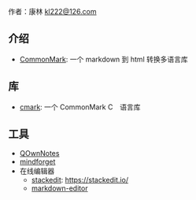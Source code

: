 作者：康林 <kl222@126.com>

## 介绍
- [CommonMark](https://commonmark.org/): 一个 markdown 到 html 转换多语言库

## 库
- [cmark](https://github.com/commonmark/cmark): 一个 CommonMark C　语言库

## 工具
- [QOwnNotes](https://github.com/pbek/QOwnNotes)
- [mindforget](https://github.com/dvorka/mindforger)
- 在线编辑器
  + [stackedit](https://github.com/benweet/stackedit): https://stackedit.io/
  + [markdown-editor](https://github.com/jbt/markdown-editor)
